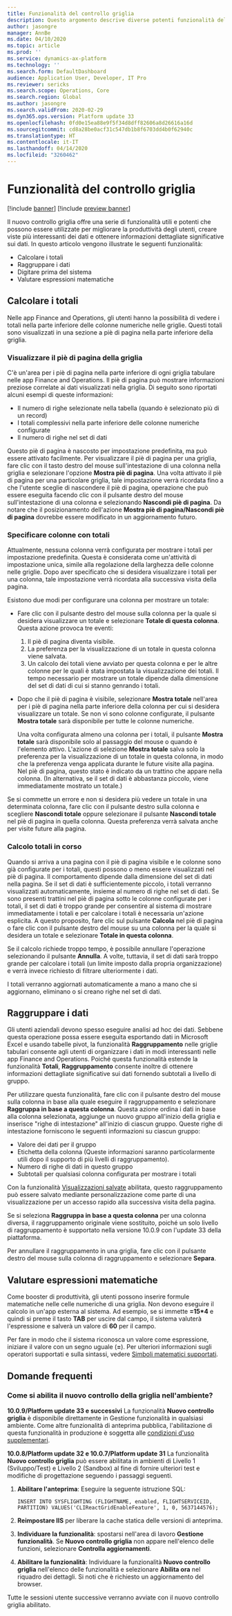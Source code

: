 ```yaml
---
title: Funzionalità del controllo griglia
description: Questo argomento descrive diverse potenti funzionalità del controllo griglia. La nuova funzionalità Griglia deve essere abilitata per avere accesso a queste funzionalità.
author: jasongre
manager: AnnBe
ms.date: 04/10/2020
ms.topic: article
ms.prod: ''
ms.service: dynamics-ax-platform
ms.technology: ''
ms.search.form: DefaultDashboard
audience: Application User, Developer, IT Pro
ms.reviewer: sericks
ms.search.scope: Operations, Core
ms.search.region: Global
ms.author: jasongre
ms.search.validFrom: 2020-02-29
ms.dyn365.ops.version: Platform update 33
ms.openlocfilehash: 0fd0e15ea88e9f5f34d8dff82606a8d26616a16d
ms.sourcegitcommit: cd8a28be0acf31c547db1b8f6703dd4b0f62940c
ms.translationtype: HT
ms.contentlocale: it-IT
ms.lasthandoff: 04/14/2020
ms.locfileid: "3260462"
---
```

# <a name="grid-capabilities"></a>Funzionalità del controllo griglia

[!include [banner](../includes/banner.md)]
[!include [preview banner](../includes/preview-banner.md)]

Il nuovo controllo griglia offre una serie di funzionalità utili e potenti che possono essere utilizzate per migliorare la produttività degli utenti, creare viste più interessanti dei dati e ottenere informazioni dettagliate significative sui dati. In questo articolo vengono illustrate le seguenti funzionalità: 

-  Calcolare i totali
-  Raggruppare i dati
-  Digitare prima del sistema
-  Valutare espressioni matematiche 

## <a name="calculating-totals"></a>Calcolare i totali
Nelle app Finance and Operations, gli utenti hanno la possibilità di vedere i totali nella parte inferiore delle colonne numeriche nelle griglie. Questi totali sono visualizzati in una sezione a piè di pagina nella parte inferiore della griglia. 

### <a name="showing-the-grid-footer"></a>Visualizzare il piè di pagina della griglia
C'è un'area per i piè di pagina nella parte inferiore di ogni griglia tabulare nelle app Finance and Operations. Il piè di pagina può mostrare informazioni preziose correlate ai dati visualizzati nella griglia. Di seguito sono riportati alcuni esempi di queste informazioni:

- Il numero di righe selezionate nella tabella (quando è selezionato più di un record)
- I totali complessivi nella parte inferiore delle colonne numeriche configurate
- Il numero di righe nel set di dati 

Questo piè di pagina è nascosto per impostazione predefinita, ma può essere attivato facilmente. Per visualizzare il piè di pagina per una griglia, fare clic con il tasto destro del mouse sull'intestazione di una colonna nella griglia e selezionare l'opzione **Mostra piè di pagina**. Una volta attivato il piè di pagina per una particolare griglia, tale impostazione verrà ricordata fino a che l'utente sceglie di nascondere il piè di pagina, operazione che può essere eseguita facendo clic con il pulsante destro del mouse sull'intestazione di una colonna e selezionando **Nascondi piè di pagina**.  Da notare che il posizionamento dell'azione **Mostra piè di pagina/Nascondi piè di pagina** dovrebbe essere modificato in un aggiornamento futuro. 

### <a name="specifying-columns-with-totals"></a>Specificare colonne con totali
Attualmente, nessuna colonna verrà configurata per mostrare i totali per impostazione predefinita. Questa è considerata come un'attività di impostazione unica, simile alla regolazione della larghezza delle colonne nelle griglie. Dopo aver specificato che si desidera visualizzare i totali per una colonna, tale impostazione verrà ricordata alla successiva visita della pagina.  

Esistono due modi per configurare una colonna per mostrare un totale: 

- Fare clic con il pulsante destro del mouse sulla colonna per la quale si desidera visualizzare un totale e selezionare **Totale di questa colonna**. Questa azione provoca tre eventi:

    1. Il piè di pagina diventa visibile. 
    2. La preferenza per la visualizzazione di un totale in questa colonna viene salvata. 
    3. Un calcolo dei totali viene avviato per questa colonna e per le altre colonne per le quali è stata impostata la visualizzazione dei totali. Il tempo necessario per mostrare un totale dipende dalla dimensione del set di dati di cui si stanno genrando i totali.

- Dopo che il piè di pagina è visibile, selezionare **Mostra totale** nell'area per i piè di pagina nella parte inferiore della colonna per cui si desidera visualizzare un totale. Se non vi sono colonne configurate, il pulsante **Mostra totale** sarà disponibile per tutte le colonne numeriche. 

    Una volta configurata almeno una colonna per i totali, il pulsante **Mostra totale** sarà disponibile solo al passaggio del mouse o quando è l'elemento attivo. L'azione di selezione **Mostra totale** salva solo la preferenza per la visualizzazione di un totale in questa colonna, in modo che la preferenza venga applicata durante le future visite alla pagina. Nel piè di pagina, questo stato è indicato da un trattino che appare nella colonna. (In alternativa, se il set di dati è abbastanza piccolo, viene immediatamente mostrato un totale.)

Se si commette un errore e non si desidera più vedere un totale in una determinata colonna, fare clic con il pulsante destro sulla colonna e scegliere **Nascondi totale** oppure selezionare il pulsante **Nascondi totale** nel piè di pagina in quella colonna. Questa preferenza verrà salvata anche per visite future alla pagina. 

### <a name="calculating-totals"></a>Calcolo totali in corso
Quando si arriva a una pagina con il piè di pagina visibile e le colonne sono già configurate per i totali, questi possono o meno essere visualizzati nel piè di pagina. Il comportamento dipende dalla dimensione del set di dati nella pagina. Se il set di dati è sufficientemente piccolo, i totali verranno visualizzati automaticamente, insieme al numero di righe nel set di dati. Se sono presenti trattini nel piè di pagina sotto le colonne configurate per i totali, il set di dati è troppo grande per consentire al sistema di mostrare immediatamente i totali e per calcolare i totali è necessaria un'azione esplicita. A questo proposito, fare clic sul pulsante **Calcola** nel piè di pagina o fare clic con il pulsante destro del mouse su una colonna per la quale si desidera un totale e selezionare **Totale in questa colonna**.  

Se il calcolo richiede troppo tempo, è possibile annullare l'operazione selezionando il pulsante **Annulla**. A volte, tuttavia, il set di dati sarà troppo grande per calcolare i totali (un limite imposto dalla propria organizzazione) e verrà invece richiesto di filtrare ulteriormente i dati.

I totali verranno aggiornati automaticamente a mano a mano che si aggiornano, eliminano o si creano righe nel set di dati.  

## <a name="grouping-data"></a>Raggruppare i dati
Gli utenti aziendali devono spesso eseguire analisi ad hoc dei dati. Sebbene questa operazione possa essere eseguita esportando dati in Microsoft Excel e usando tabelle pivot, la funzionalità **Raggruppamento** nelle griglie tabulari consente agli utenti di organizzare i dati in modi interessanti nelle app Finance and Operations. Poiché questa funzionalità estende la funzionalità **Totali**, **Raggruppamento** consente inoltre di ottenere informazioni dettagliate significative sui dati fornendo subtotali a livello di gruppo.

Per utilizzare questa funzionalità, fare clic con il pulsante destro del mouse sulla colonna in base alla quale eseguire il raggruppamento e selezionare **Raggruppa in base a questa colonna**. Questa azione ordina i dati in base alla colonna selezionata, aggiunge un nuovo gruppo all'inizio della griglia e inserisce "righe di intestazione" all'inizio di ciascun gruppo. Queste righe di intestazione forniscono le seguenti informazioni su ciascun gruppo: 
-  Valore dei dati per il gruppo 
-  Etichetta della colonna (Queste informazioni saranno particolarmente utili dopo il supporto di più livelli di raggruppamento).
-  Numero di righe di dati in questo gruppo
-  Subtotali per qualsiasi colonna configurata per mostrare i totali

Con la funzionalità [Visualizzazioni salvate](saved-views.md) abilitata, questo raggruppamento può essere salvato mediante personalizzazione come parte di una visualizzazione per un accesso rapido alla successiva visita della pagina.  

Se si seleziona **Raggruppa in base a questa colonna** per una colonna diversa, il raggruppamento originale viene sostituito, poiché un solo livello di raggruppamento è supportato nella versione 10.0.9 con l'update 33 della piattaforma.

Per annullare il raggruppamento in una griglia, fare clic con il pulsante destro del mouse sulla colonna di raggruppamento e selezionare **Separa**.  


## <a name="evaluating-math-expressions"></a>Valutare espressioni matematiche
Come booster di produttività, gli utenti possono inserire formule matematiche nelle celle numeriche di una griglia. Non devono eseguire il calcolo in un'app esterna al sistema. Ad esempio, se si immette **=15\*4** e quindi si preme il tasto **TAB** per uscire dal campo, il sistema valuterà l'espressione e salverà un valore di **60** per il campo.

Per fare in modo che il sistema riconosca un valore come espressione, iniziare il valore con un segno uguale (**=**). Per ulteriori informazioni sugli operatori supportati e sulla sintassi, vedere [Simboli matematici supportati](http://bugwheels94.github.io/math-expression-evaluator/#supported-maths-symbols).

## <a name="frequently-asked-questions"></a>Domande frequenti
### <a name="how-do-i-enable-the-new-grid-control-in-my-environment"></a>Come si abilita il nuovo controllo della griglia nell'ambiente? 

**10.0.9/Platform update 33 e successivi** La funzionalità **Nuovo controllo griglia** è disponibile direttamente in Gestione funzionalità in qualsiasi ambiente. Come altre funzionalità di anteprima pubblica, l'abilitazione di questa funzionalità in produzione è soggetta alle [condizioni d'uso supplementari](https://go.microsoft.com/fwlink/?linkid=2105274).  

**10.0.8/Platform update 32 e 10.0.7/Platform update 31** La funzionalità **Nuovo controllo griglia** può essere abilitata in ambienti di Livello 1 (Sviluppo/Test) e Livello 2 (Sandbox) al fine di fornire ulteriori test e modifiche di progettazione seguendo i passaggi seguenti.

1.  **Abilitare l'anteprima**: Eseguire la seguente istruzione SQL: 

    `INSERT INTO SYSFLIGHTING (FLIGHTNAME, enabled, FLIGHTSERVICEID, PARTITION) VALUES('CLIReactGridEnableFeature', 1, 0, 5637144576);`

2. **Reimpostare IIS** per liberare la cache statica delle versioni di anteprima. 

3.  **Individuare la funzionalità**: spostarsi nell'area di lavoro **Gestione funzionalità**. Se **Nuovo controllo griglia** non appare nell'elenco delle funzioni, selezionare **Controlla aggiornamenti**.   

4.  **Abilitare la funzionalità**: Individuare la funzionalità **Nuovo controllo griglia** nell'elenco delle funzionalità e selezionare **Abilita ora** nel riquadro dei dettagli. Si noti che è richiesto un aggiornamento del browser. 

Tutte le sessioni utente successive verranno avviate con il nuovo controllo griglia abilitato.
